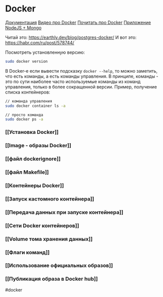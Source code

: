 # Docker

[Документация](https://docs.docker.com/engine/install/ubuntu/)
[Видео про Docker](https://www.youtube.com/watch?v=n9uCgUzfeRQ)
[Почитать про Docker](https://losst.ru/zapusk-kontejnera-docker)
[Приложение NodeJS + Mongo](https://docs.docker.com/language/nodejs/develop/)

Читай это: https://earthly.dev/blog/postgres-docker/
И вот это: https://habr.com/ru/post/578744/

Посмотреть установленную версию:
```bash
sudo docker version
```

В Docker-e если вывести подсказку `docker --help`, то можно заметить, что есть команды, а есть команды управления. В принципе, команды - это по сути наиболее часто используемые команды из команд управления, только в более сокращенной версии. Пример, получение списка контейнеров:

```bash
// команда управления
sudo docker container ls -a

// просто команда
sudo docker ps -a
```

### [[Установка Docker]]

### [[Image - образы Docker]]
### [[файл dockerignore]]
### [[файл Makefile]]
### [[Контейнеры Docker]]
### [[Запуск кастомного контейнера]]
### [[Передача данных при запуске контейнера]]
### [[Сети Docker контейнеров]]
### [[Volume тома хранения данных]]
### [[Флаги команд]]
### [[Использование официальных образов]]
### [[Публикация образа в Docker hub]]

#docker